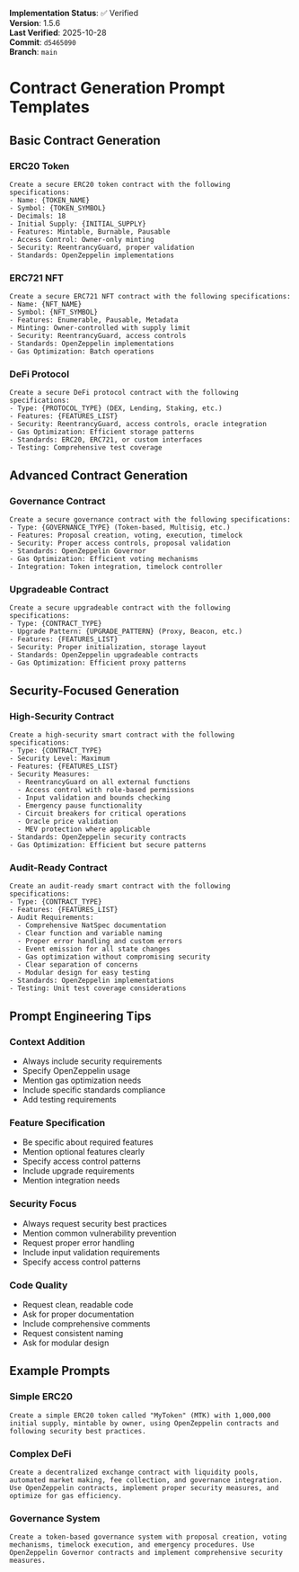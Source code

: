 <!-- AUDIT_BADGE_START -->
**Implementation Status**: ✅ Verified  
**Version**: 1.5.6  
**Last Verified**: 2025-10-28  
**Commit**: `d5465090`  
**Branch**: `main`  
<!-- AUDIT_BADGE_END -->

# Contract Generation Prompt Templates

## Basic Contract Generation

### ERC20 Token
```
Create a secure ERC20 token contract with the following specifications:
- Name: {TOKEN_NAME}
- Symbol: {TOKEN_SYMBOL}
- Decimals: 18
- Initial Supply: {INITIAL_SUPPLY}
- Features: Mintable, Burnable, Pausable
- Access Control: Owner-only minting
- Security: ReentrancyGuard, proper validation
- Standards: OpenZeppelin implementations
```

### ERC721 NFT
```
Create a secure ERC721 NFT contract with the following specifications:
- Name: {NFT_NAME}
- Symbol: {NFT_SYMBOL}
- Features: Enumerable, Pausable, Metadata
- Minting: Owner-controlled with supply limit
- Security: ReentrancyGuard, access controls
- Standards: OpenZeppelin implementations
- Gas Optimization: Batch operations
```

### DeFi Protocol
```
Create a secure DeFi protocol contract with the following specifications:
- Type: {PROTOCOL_TYPE} (DEX, Lending, Staking, etc.)
- Features: {FEATURES_LIST}
- Security: ReentrancyGuard, access controls, oracle integration
- Gas Optimization: Efficient storage patterns
- Standards: ERC20, ERC721, or custom interfaces
- Testing: Comprehensive test coverage
```

## Advanced Contract Generation

### Governance Contract
```
Create a secure governance contract with the following specifications:
- Type: {GOVERNANCE_TYPE} (Token-based, Multisig, etc.)
- Features: Proposal creation, voting, execution, timelock
- Security: Proper access controls, proposal validation
- Standards: OpenZeppelin Governor
- Gas Optimization: Efficient voting mechanisms
- Integration: Token integration, timelock controller
```

### Upgradeable Contract
```
Create a secure upgradeable contract with the following specifications:
- Type: {CONTRACT_TYPE}
- Upgrade Pattern: {UPGRADE_PATTERN} (Proxy, Beacon, etc.)
- Features: {FEATURES_LIST}
- Security: Proper initialization, storage layout
- Standards: OpenZeppelin upgradeable contracts
- Gas Optimization: Efficient proxy patterns
```

## Security-Focused Generation

### High-Security Contract
```
Create a high-security smart contract with the following specifications:
- Type: {CONTRACT_TYPE}
- Security Level: Maximum
- Features: {FEATURES_LIST}
- Security Measures:
  - ReentrancyGuard on all external functions
  - Access control with role-based permissions
  - Input validation and bounds checking
  - Emergency pause functionality
  - Circuit breakers for critical operations
  - Oracle price validation
  - MEV protection where applicable
- Standards: OpenZeppelin security contracts
- Gas Optimization: Efficient but secure patterns
```

### Audit-Ready Contract
```
Create an audit-ready smart contract with the following specifications:
- Type: {CONTRACT_TYPE}
- Features: {FEATURES_LIST}
- Audit Requirements:
  - Comprehensive NatSpec documentation
  - Clear function and variable naming
  - Proper error handling and custom errors
  - Event emission for all state changes
  - Gas optimization without compromising security
  - Clear separation of concerns
  - Modular design for easy testing
- Standards: OpenZeppelin implementations
- Testing: Unit test coverage considerations
```

## Prompt Engineering Tips

### Context Addition
- Always include security requirements
- Specify OpenZeppelin usage
- Mention gas optimization needs
- Include specific standards compliance
- Add testing requirements

### Feature Specification
- Be specific about required features
- Mention optional features clearly
- Specify access control patterns
- Include upgrade requirements
- Mention integration needs

### Security Focus
- Always request security best practices
- Mention common vulnerability prevention
- Request proper error handling
- Include input validation requirements
- Specify access control patterns

### Code Quality
- Request clean, readable code
- Ask for proper documentation
- Include comprehensive comments
- Request consistent naming
- Ask for modular design

## Example Prompts

### Simple ERC20
```
Create a simple ERC20 token called "MyToken" (MTK) with 1,000,000 initial supply, mintable by owner, using OpenZeppelin contracts and following security best practices.
```

### Complex DeFi
```
Create a decentralized exchange contract with liquidity pools, automated market making, fee collection, and governance integration. Use OpenZeppelin contracts, implement proper security measures, and optimize for gas efficiency.
```

### Governance System
```
Create a token-based governance system with proposal creation, voting mechanisms, timelock execution, and emergency procedures. Use OpenZeppelin Governor contracts and implement comprehensive security measures.
```
